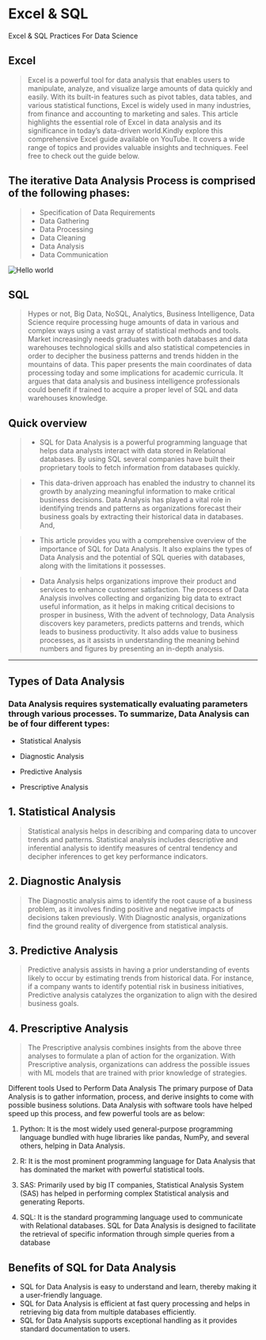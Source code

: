 # Excel & SQL
Excel &amp; SQL Practices For Data Science

## Excel
> Excel is a powerful tool for data analysis that enables users to manipulate, analyze, and visualize large amounts of data quickly and easily. With its built-in features such as pivot tables, data tables, and various statistical functions, Excel is widely used in many industries, from finance and accounting to marketing and sales. This article highlights the essential role of Excel in data analysis and its significance in today’s data-driven world.Kindly explore this comprehensive Excel guide available on YouTube. It covers a wide range of topics and provides valuable insights and techniques. Feel free to check out the guide below.

## The iterative Data Analysis Process is comprised of the following phases:
>- Specification of Data Requirements
>- Data Gathering
>- Data Processing
>- Data Cleaning
>- Data Analysis
>- Data Communication

<img src="https://cdn-www.oktopost.com/blog/wp-content/uploads/2020/11/Paymill-Data-Marketing.png" alt="Hello world">

## SQL 

> Hypes or not, Big Data, NoSQL, Analytics, Business Intelligence, Data Science require processing huge amounts of data in various and complex ways using a vast array of statistical methods and tools. Market increasingly needs graduates with both databases and data warehouses technological skills and also statistical competencies in order to decipher the business patterns and trends hidden in the mountains of data. This paper presents the main coordinates of data processing today and some implications for academic curricula. It argues that data analysis and business intelligence professionals could benefit if trained to acquire a proper level of SQL and data warehouses knowledge.

## Quick overview

>- SQL for Data Analysis is a powerful programming language that helps data analysts interact with data stored in Relational databases. By using SQL several companies have built their proprietary tools to fetch information from databases quickly.

>- This data-driven approach has enabled the industry to channel its growth by analyzing meaningful information to make critical business decisions. Data Analysis has played a vital role in identifying trends and patterns as organizations forecast their business goals by extracting their historical data in databases. And,

>- This article provides you with a comprehensive overview of the importance of SQL for Data Analysis. It also explains the types of Data Analysis and the potential of SQL queries with databases, along with the limitations it possesses.

>- Data Analysis helps organizations improve their product and services to enhance customer satisfaction. The process of Data Analysis involves collecting and organizing big data to extract useful information, as it helps in making critical decisions to prosper in business, With the advent of technology, Data Analysis discovers key parameters, predicts patterns and trends, which leads to business productivity. It also adds value to business processes, as it assists in understanding the meaning behind numbers and figures by presenting an in-depth analysis.

<hr>

## Types of Data Analysis

### Data Analysis requires systematically evaluating parameters through various processes. To summarize, Data Analysis can be of four different types:

- Statistical Analysis
  
- Diagnostic Analysis
  
- Predictive Analysis
  
- Prescriptive Analysis

  
##  1. Statistical Analysis

> Statistical analysis helps in describing and comparing data to uncover trends and patterns. Statistical analysis includes descriptive and inferential analysis to identify measures of central tendency and decipher inferences to get key performance indicators.

## 2. Diagnostic Analysis

> The Diagnostic analysis aims to identify the root cause of a business problem, as it involves finding positive and negative impacts of decisions taken previously. With Diagnostic analysis, organizations find the ground reality of divergence from statistical analysis.

## 3. Predictive Analysis

> Predictive analysis assists in having a prior understanding of events likely to occur by estimating trends from historical data. For instance, if a company wants to identify potential risk in business initiatives, Predictive analysis catalyzes the organization to align with the desired business goals.

## 4. Prescriptive Analysis

> The Prescriptive analysis combines insights from the above three analyses to formulate a plan of action for the organization. With Prescriptive analysis, organizations can address the possible issues with ML models that are trained with prior knowledge of strategies.


Different tools Used to Perform Data Analysis
The primary purpose of Data Analysis is to gather information, process, and derive insights to come with possible business solutions. Data Analysis with software tools have helped speed up this process, and few powerful tools are as below:

1. Python: It is the most widely used general-purpose programming language bundled with huge libraries like pandas, NumPy, and several others, helping in Data Analysis.

2. R: It is the most prominent programming language for Data Analysis that has dominated the market with powerful statistical tools.

3. SAS: Primarily used by big IT companies, Statistical Analysis System (SAS) has helped in performing complex Statistical analysis and generating Reports.

4. SQL: It is the standard programming language used to communicate with Relational databases. SQL  for Data Analysis is designed to facilitate the retrieval of specific information through simple queries from a database

## Benefits of SQL for Data Analysis
- SQL for Data Analysis is easy to understand and learn, thereby making it a user-friendly language.
- SQL for Data Analysis is efficient at fast query processing and helps in retrieving big data from multiple databases efficiently.
- SQL  for Data Analysis supports exceptional handling as it provides standard documentation to users.


